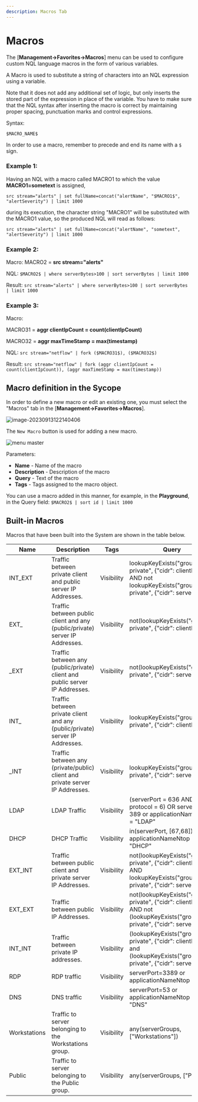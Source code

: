 ```yaml
---
description: Macros Tab
---
```

# Macros

The [**Management->Favorites->Macros**] menu can be used to configure custom NQL language macros in the form of various variables.

A Macro is used to substitute a string of characters into an NQL expression using a variable.

Note that it does not add any additional set of logic, but only inserts the stored part of the expression in place of the variable. You have to make sure that the NQL syntax after inserting the macro is correct by maintaining proper spacing, punctuation marks and control expressions.

Syntax:

`$MACRO_NAME$`

In order to use a macro, remember to precede and end its name with a `$` sign.



### Example 1:

Having an NQL with a macro called MACRO1 to which the value **MACRO1=sometext** is assigned,

`src stream="alerts" | set fullName=concat("alertName", "$MACRO1$", "alertSeverity") | limit 1000`

during its execution, the character string "MACRO1" will be substituted with the MACRO1 value, so the produced NQL will read as follows:

```src stream="alerts" | set fullName=concat("alertName", "sometext", "alertSeverity") | limit 1000```

### Example 2:

Macro: MACRO2 = **src stream="alerts"**

NQL: `$MACRO2$ | where serverBytes>100 | sort serverBytes | limit 1000`

Result: `src stream="alerts" | where serverBytes>100 | sort serverBytes | limit 1000`

### Example 3:

Macro: 

MACRO31 = **aggr clientIpCount = count(clientIpCount)**

MACRO32 = **aggr maxTimeStamp = max(timestamp)**

NQL: `src stream="netflow" | fork ($MACRO31$), ($MACRO32$)`

Result: `src stream="netflow" | fork (aggr clientIpCount = count(clientIpCount)), (aggr maxTimeStamp = max(timestamp))`

## Macro definition in the Sycope

In order to define a new macro or edit an existing one, you must select the "Macros" tab in the [**Management->Favorites->Macros**].

![image-20230913122140406](assets_02-Macros/image-20230913122140406.png)



The `New Macro` button is used for adding a new macro.

![menu master](assets_02-Macros/nql-macro-edit.png)

Parameters:

- **Name** - Name of the macro
- **Description** - Description of the macro
- **Query** - Text of the macro
- **Tags** - Tags assigned to the macro object.

You can use a macro added in this manner, for example, in the **Playground**, in the Query field: `$MACRO2$ | sort id | limit 1000`



## Built-in Macros

Macros that have been built into the System are shown in the table below.

| Name         | Description                                                  | Tags       | Query                                                        |
| ------------ | ------------------------------------------------------------ | ---------- | ------------------------------------------------------------ |
| INT_EXT      | Traffic between private client and public server IP Addresses. | Visibility | lookupKeyExists("groups-private", {"cidr": clientIp } ) AND not lookupKeyExists("groups-private", {"cidr": serverIp }) |
| EXT_         | Traffic between public client and any (public/private) server IP Addresses. | Visibility | not(lookupKeyExists("groups-private", {"cidr": clientIp } )) |
| _EXT         | Traffic between any (public/private) client and public server IP Addresses. | Visibility | not(lookupKeyExists("groups-private", {"cidr": serverIp } )) |
| INT_         | Traffic between private client and any (public/private) server IP Addresses. | Visibility | lookupKeyExists("groups-private", {"cidr": clientIp } )      |
| _INT         | Traffic between any (private/public) client and private server IP Addresses. | Visibility | lookupKeyExists("groups-private", {"cidr": serverIp } )      |
| LDAP         | LDAP Traffic                                                 | Visibility | (serverPort = 636 AND protocol = 6) OR serverPort = 389 or applicationNameNtop = "LDAP" |
| DHCP         | DHCP Traffic                                                 | Visibility | in(serverPort, [67,68]) or applicationNameNtop = "DHCP"      |
| EXT_INT      | Traffic between public client and private server IP Addresses. | Visibility | not(lookupKeyExists("groups-private", {"cidr": clientIp } )) AND lookupKeyExists("groups-private", {"cidr": serverIp }) |
| EXT_EXT      | Traffic between public IP Addresses.                         | Visibility | not(lookupKeyExists("groups-private", {"cidr": clientIp } )) AND not (lookupKeyExists("groups-private", {"cidr": serverIp })) |
| INT_INT      | Traffic between private IP addresses.                        | Visibility | (lookupKeyExists("groups-private", {"cidr": clientIp } )) and (lookupKeyExists("groups-private", {"cidr": serverIp } )) |
| RDP          | RDP traffic                                                  | Visibility | serverPort=3389 or applicationNameNtop = "RDP"               |
| DNS          | DNS traffic                                                  | Visibility | serverPort=53 or applicationNameNtop = "DNS"                 |
| Workstations | Traffic to server belonging to the Workstations group.       | Visibility | any(serverGroups, ["Workstations"])                          |
| Public       | Traffic to server belonging to the Public group.             | Visibility | any(serverGroups, ["Public"])                                |

 









